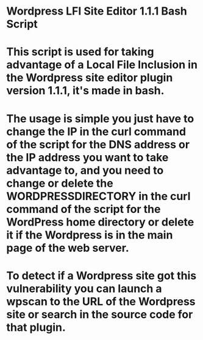 # Wordpress LFI Site Editor 1.1.1 Bash Script

# This script is used for taking advantage of a Local File Inclusion in the Wordpress site editor plugin version 1.1.1, it's made in bash.

# The usage is simple you just have to change the IP in the curl command of the script for the DNS address or the IP address you want to take advantage to, and you need to change or delete the WORDPRESSDIRECTORY in the curl command of the script for the WordPress home directory or delete it if the Wordpress is in the main page of the web server.

# To detect if a Wordpress site got this vulnerability you can launch a wpscan to the URL of the Wordpress site or search in the source code for that plugin.
